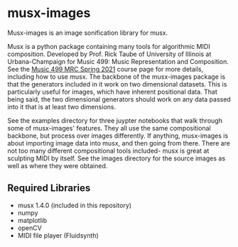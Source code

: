 # musx-images
Musx-images is an image sonification library for musx.

Musx is a python package containing many tools for algorithmic MIDI composition. Developed by Prof. Rick Taube of University of Illinois at Urbana-Champaign for Music 499: Music Representation and Composition. See the [Music 499 MRC Spring 2021](http://cmp.music.illinois.edu/courses/taube/mus499mrc/) course page for more details, including how to use musx. The backbone of the musx-images package is that the generators included in it work on two dimensional datasets. This is particularly useful for images, which have inherent positional data. That being said, the two dimensional generators should work on any data passed into it that is at least two dimensions.

See the examples directory for three juypter notebooks that walk through some of musx-images' features. They all use the same compositional backbone, but process over images differently. If anything, musx-images is about importing image data into musx, and then going from there. There are not too many different compositional tools included- musx is great at sculpting MIDI by itself. See the images directory for the source images as well as where they were obtained.

## Required Libraries
- musx 1.4.0 (included in this repository)
- numpy
- matplotlib
- openCV
- MIDI file player (Fluidsynth)